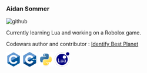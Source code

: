 ### Aidan Sommer
![github](https://img.shields.io/badge/GitHub-000000?style=for-the-badge&logo=GitHub&logoColor=white)

Currently learning Lua and working on a Robolox game.

Codewars author and contributor : [Identify Best Planet](https://www.codewars.com/kata/6474b8964386b6795c143fd8/cpp)

<p>
<img src="https://raw.githubusercontent.com/devicons/devicon/master/icons/c/c-original.svg" alt="c" width="40" height="40"/>
<img src="https://raw.githubusercontent.com/devicons/devicon/master/icons/cplusplus/cplusplus-original.svg" alt="cplusplus" width="40"/> 
<img src="https://raw.githubusercontent.com/devicons/devicon/master/icons/python/python-original.svg" alt="python" width="40" height="40"/> 
<img src="https://raw.githubusercontent.com/devicons/devicon/master/icons/lua/lua-original.svg" alt="lua" width="40" height="40"/>
</p>
<!--SommAid/SommAid** is a ✨ _special_ ✨ repository because its `README.md` (this file) appears on your GitHub profile.

Here are some ideas to get you started:

- 🔭 I’m currently working on ...
- 🌱 I’m currently learning ...
- 👯 I’m looking to collaborate on ...
- 🤔 I’m looking for help with ...
- 💬 Ask me about ...
- 📫 How to reach me: ...
- 😄 Pronouns: ...
- ⚡ Fun fact: ...
-->
